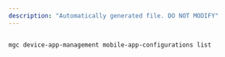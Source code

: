 ```yaml
---
description: "Automatically generated file. DO NOT MODIFY"
---
```


```cli

mgc device-app-management mobile-app-configurations list

```